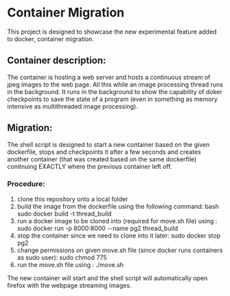 # Container Migration
This project is designed to showcase the new experimental feature added to docker, container migration.

## Container description:
The container is hosting a web server and hosts a continuous stream of jpeg images to the web page. All this while an image processing thread runs in the background. It runs in the background to show the capability of doker checkpoints to save the state of a program (even in something as memory intensive as multithreaded image processing).

## Migration: 
The shell script is designed to start a new container based on the given dockerfile, stops and checkpoints it after a few seconds and creates another container (that was created based on the same dockerfile) conitnuing EXACTLY where the previous container left off.

### Procedure:
1. clone this repository onto a local folder
2. build the image from the dockerfile using the following command: bash sudo docker build -t thread_build 
3. run a docker image to be cloned into (required for move.sh file) using : sudo docker run -p 8000:8000 --name pg2 thread_build
4. stop the container since we need to clone into it later: sudo docker stop pg2
5. change permissions on given move.sh file (since docker runs containers as sudo user): sudo chmod 775
6. run the move.sh file using : ./move.sh

The new container will start and the shell script will automatically open firefox with the webpage streaming images.
